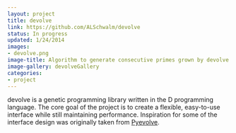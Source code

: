 ```yaml
---
layout: project
title: devolve
link: https://github.com/ALSchwalm/devolve
status: In progress
updated: 1/24/2014
images:
- devolve.png
image-title: Algorithm to generate consecutive primes grown by devolve
image-gallery: devolveGallery
categories:
- project
---
```



devolve is a genetic programming library written in the D programming language.
The core goal of the project is to create a flexible, easy-to-use interface while
still maintaining performance. Inspiration for some of the interface design was
originally taken from [Pyevolve][pyevolve].

[pyevolve]: http://pyevolve.sourceforge.net/
